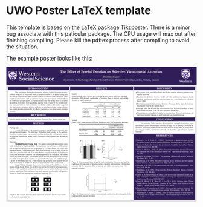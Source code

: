 # UWO Poster LaTeX template

This template is based on the LaTeX package Tikzposter. There is a minor bug associate with this paticular package. The CPU usage will max out after finishing compiling. Please kill the pdftex process after compiling to avoid the situation. 

The example poster looks like this: 

![poster](poster.jpg)